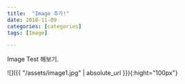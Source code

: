 ```yaml
---
title:  "Image 추가!"
date: 2018-11-09
categories: [categories]
tags: [Image]

---
```


Image Test 해보기.

![]({{ "/assets/image1.jpg" | absolute_url }}){:hight="100px"}

